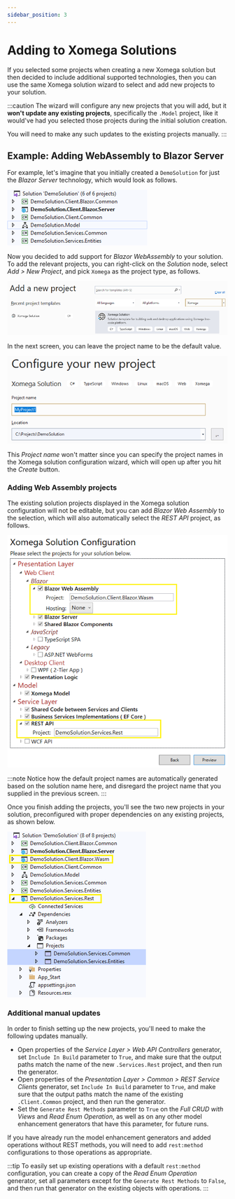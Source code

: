 ```yaml
---
sidebar_position: 3
---
```


# Adding to Xomega Solutions

If you selected some projects when creating a new Xomega solution but then decided to include additional supported technologies, then you can use the same Xomega solution wizard to select and add new projects to your solution.

:::caution
The wizard will configure any new projects that you will add, but it **won't update any existing projects**, specifically the `.Model` project, like it would've had you selected those projects during the initial solution creation.

You will need to make any such updates to the existing projects manually.
:::

## Example: Adding WebAssembly to Blazor Server

For example, let's imagine that you initially created a `DemoSolution` for just the *Blazor Server* technology, which would look as follows.

![DemoSolution](img/blazor-server.png)

Now you decided to add support for *Blazor WebAssembly* to your solution. To add the relevant projects, you can right-click on the *Solution* node, select *Add > New Project*, and pick `Xomega` as the project type, as follows.

![Add new project](img/add-new-project.png)

In the next screen, you can leave the project name to be the default value.

![New project name](img/new-project-name.png)

This *Project name* won't matter since you can specify the project names in the Xomega solution configuration wizard, which will open up after you hit the *Create* button.

### Adding Web Assembly projects

The existing solution projects displayed in the Xomega solution configuration will not be editable, but you can add *Blazor Web Assembly* to the selection, which will also automatically select the *REST API* project, as follows.

![Add wasm & rest](img/add-wasm-rest.png)

:::note
Notice how the default project names are automatically generated based on the solution name here, and disregard the project name that you supplied in the previous screen.
:::

Once you finish adding the projects, you'll see the two new projects in your solution, preconfigured with proper dependencies on any existing projects, as shown below.

![Wasm solution](img/wasm-solution.png)

### Additional manual updates

In order to finish setting up the new projects, you'll need to make the following updates manually.

- Open properties of the *Service Layer > Web API Controllers* generator, set `Include In Build` parameter to `True`, and make sure that the output paths match the name of the new `.Services.Rest` project, and then run the generator.
- Open properties of the *Presentation Layer > Common > REST Service Clients* generator, set `Include In Build` parameter to `True`, and make sure that the output paths match the name of the existing `.Client.Common` project, and then run the generator.
- Set the `Generate Rest Methods` parameter to `True` on the *Full CRUD with Views* and *Read Enum Operation*, as well as on any other model enhancement generators that have this parameter, for future runs.

If you have already run the model enhancement generators and added operations without REST methods, you will need to add `rest:method` configurations to those operations as appropriate.

:::tip
To easily set up existing operations with a default `rest:method` configuration, you can create a copy of the *Read Enum Operation* generator, set all parameters except for the `Generate Rest Methods` to `False`, and then run that generator on the existing objects with operations.
:::